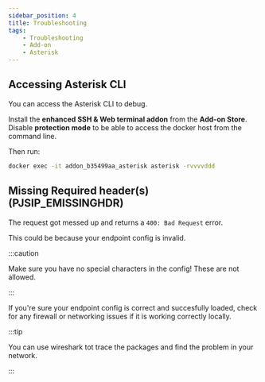 ```yaml
---
sidebar_position: 4
title: Troubleshooting
tags:
    - Troubleshooting
    - Add-on
    - Asterisk
---
```


## Accessing Asterisk CLI

You can access the Asterisk CLI to debug.

Install the **enhanced SSH & Web terminal addon** from the **Add-on Store**. Disable **protection mode** to be able to access the docker host from the command line.

Then run:

```bash
docker exec -it addon_b35499aa_asterisk asterisk -rvvvvddd
```

##  Missing Required header(s) (PJSIP_EMISSINGHDR)

The request got messed up and returns a `400: Bad Request` error.

This could be because your endpoint config is invalid.

:::caution

Make sure you have no special characters in the config!
These are not allowed.

:::

If you're sure your endpoint config is correct and succesfully loaded, check for any firewall or networking issues if it is working correctly locally.

:::tip

You can use wireshark tot trace the packages and find the problem in your network.

:::

